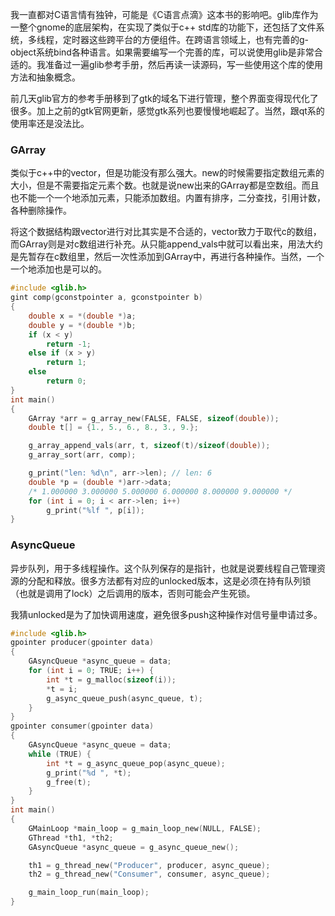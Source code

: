 我一直都对C语言情有独钟，可能是《C语言点滴》这本书的影响吧。glib库作为一整个gnome的底层架构，在实现了类似于c++ std库的功能下，还包括了文件系统，多线程，定时器这些跨平台的方便组件。在跨语言领域上，也有完善的g-object系统bind各种语言。如果需要编写一个完善的库，可以说使用glib是非常合适的。我准备过一遍glib参考手册，然后再读一读源码，写一些使用这个库的使用方法和抽象概念。

前几天glib官方的参考手册移到了gtk的域名下进行管理，整个界面变得现代化了很多。加上之前的gtk官网更新，感觉gtk系列也要慢慢地崛起了。当然，跟qt系的使用率还是没法比。

### GArray
类似于c++中的vector，但是功能没有那么强大。new的时候需要指定数组元素的大小，但是不需要指定元素个数。也就是说new出来的GArray都是空数组。而且也不能一个一个地添加元素，只能添加数组。内置有排序，二分查找，引用计数，各种删除操作。

将这个数据结构跟vector进行对比其实是不合适的，vector致力于取代c的数组，而GArray则是对c数组进行补充。从只能append_vals中就可以看出来，用法大约是先暂存在c数组里，然后一次性添加到GArray中，再进行各种操作。当然，一个一个地添加也是可以的。

``` c
#include <glib.h>
gint comp(gconstpointer a, gconstpointer b)
{
	double x = *(double *)a;
	double y = *(double *)b;
	if (x < y)
		return -1;
	else if (x > y)
		return 1;
	else
		return 0;
}
int main()
{
	GArray *arr = g_array_new(FALSE, FALSE, sizeof(double));
	double t[] = {1., 5., 6., 8., 3., 9.};

	g_array_append_vals(arr, t, sizeof(t)/sizeof(double));
	g_array_sort(arr, comp);

	g_print("len: %d\n", arr->len); // len: 6
	double *p = (double *)arr->data;
	/* 1.000000 3.000000 5.000000 6.000000 8.000000 9.000000 */
	for (int i = 0; i < arr->len; i++)
		g_print("%lf ", p[i]);
}
```

### AsyncQueue
异步队列，用于多线程操作。这个队列保存的是指针，也就是说要线程自己管理资源的分配和释放。很多方法都有对应的unlocked版本，这是必须在持有队列锁（也就是调用了lock）之后调用的版本，否则可能会产生死锁。

我猜unlocked是为了加快调用速度，避免很多push这种操作对信号量申请过多。

``` c
#include <glib.h>
gpointer producer(gpointer data)
{
	GAsyncQueue *async_queue = data;
	for (int i = 0; TRUE; i++) {
		int *t = g_malloc(sizeof(i));
		*t = i;
		g_async_queue_push(async_queue, t);
	}
}
gpointer consumer(gpointer data)
{
	GAsyncQueue *async_queue = data;
	while (TRUE) {
		int *t = g_async_queue_pop(async_queue);
		g_print("%d ", *t);
		g_free(t);
	}
}
int main()
{
	GMainLoop *main_loop = g_main_loop_new(NULL, FALSE);
	GThread *th1, *th2;
	GAsyncQueue *async_queue = g_async_queue_new();

	th1 = g_thread_new("Producer", producer, async_queue);
	th2 = g_thread_new("Consumer", consumer, async_queue);

	g_main_loop_run(main_loop);
}
```
